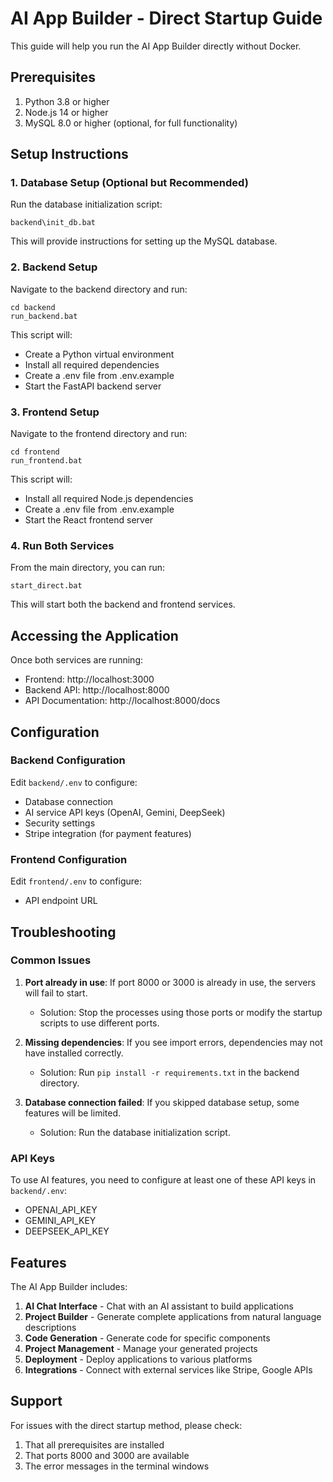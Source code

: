 # AI App Builder - Direct Startup Guide

This guide will help you run the AI App Builder directly without Docker.

## Prerequisites

1. Python 3.8 or higher
2. Node.js 14 or higher
3. MySQL 8.0 or higher (optional, for full functionality)

## Setup Instructions

### 1. Database Setup (Optional but Recommended)

Run the database initialization script:
```
backend\init_db.bat
```

This will provide instructions for setting up the MySQL database.

### 2. Backend Setup

Navigate to the backend directory and run:
```
cd backend
run_backend.bat
```

This script will:
- Create a Python virtual environment
- Install all required dependencies
- Create a .env file from .env.example
- Start the FastAPI backend server

### 3. Frontend Setup

Navigate to the frontend directory and run:
```
cd frontend
run_frontend.bat
```

This script will:
- Install all required Node.js dependencies
- Create a .env file from .env.example
- Start the React frontend server

### 4. Run Both Services

From the main directory, you can run:
```
start_direct.bat
```

This will start both the backend and frontend services.

## Accessing the Application

Once both services are running:

- Frontend: http://localhost:3000
- Backend API: http://localhost:8000
- API Documentation: http://localhost:8000/docs

## Configuration

### Backend Configuration

Edit `backend/.env` to configure:
- Database connection
- AI service API keys (OpenAI, Gemini, DeepSeek)
- Security settings
- Stripe integration (for payment features)

### Frontend Configuration

Edit `frontend/.env` to configure:
- API endpoint URL

## Troubleshooting

### Common Issues

1. **Port already in use**: If port 8000 or 3000 is already in use, the servers will fail to start.
   - Solution: Stop the processes using those ports or modify the startup scripts to use different ports.

2. **Missing dependencies**: If you see import errors, dependencies may not have installed correctly.
   - Solution: Run `pip install -r requirements.txt` in the backend directory.

3. **Database connection failed**: If you skipped database setup, some features will be limited.
   - Solution: Run the database initialization script.

### API Keys

To use AI features, you need to configure at least one of these API keys in `backend/.env`:

- OPENAI_API_KEY
- GEMINI_API_KEY
- DEEPSEEK_API_KEY

## Features

The AI App Builder includes:

1. **AI Chat Interface** - Chat with an AI assistant to build applications
2. **Project Builder** - Generate complete applications from natural language descriptions
3. **Code Generation** - Generate code for specific components
4. **Project Management** - Manage your generated projects
5. **Deployment** - Deploy applications to various platforms
6. **Integrations** - Connect with external services like Stripe, Google APIs

## Support

For issues with the direct startup method, please check:
1. That all prerequisites are installed
2. That ports 8000 and 3000 are available
3. The error messages in the terminal windows